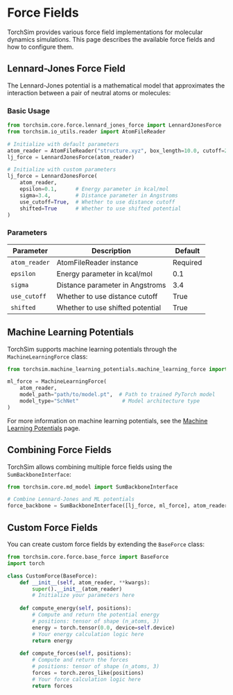 # Force Fields

TorchSim provides various force field implementations for molecular dynamics simulations. This page describes the available force fields and how to configure them.

## Lennard-Jones Force Field

The Lennard-Jones potential is a mathematical model that approximates the interaction between a pair of neutral atoms or molecules:

### Basic Usage

```python
from torchsim.core.force.lennard_jones_force import LennardJonesForce
from torchsim.io_utils.reader import AtomFileReader

# Initialize with default parameters
atom_reader = AtomFileReader("structure.xyz", box_length=10.0, cutoff=2.5)
lj_force = LennardJonesForce(atom_reader)

# Initialize with custom parameters
lj_force = LennardJonesForce(
    atom_reader,
    epsilon=0.1,      # Energy parameter in kcal/mol
    sigma=3.4,        # Distance parameter in Angstroms
    use_cutoff=True,  # Whether to use distance cutoff
    shifted=True      # Whether to use shifted potential
)
```

### Parameters

| Parameter | Description | Default |
|-----------|-------------|---------|
| `atom_reader` | AtomFileReader instance | Required |
| `epsilon` | Energy parameter in kcal/mol | 0.1 |
| `sigma` | Distance parameter in Angstroms | 3.4 |
| `use_cutoff` | Whether to use distance cutoff | True |
| `shifted` | Whether to use shifted potential | True |

## Machine Learning Potentials

TorchSim supports machine learning potentials through the `MachineLearningForce` class:

```python
from torchsim.machine_learning_potentials.machine_learning_force import MachineLearningForce

ml_force = MachineLearningForce(
    atom_reader,
    model_path="path/to/model.pt",  # Path to trained PyTorch model
    model_type="SchNet"              # Model architecture type
)
```

For more information on machine learning potentials, see the [Machine Learning Potentials](ml_potentials.md) page.

## Combining Force Fields

TorchSim allows combining multiple force fields using the `SumBackboneInterface`:

```python
from torchsim.core.md_model import SumBackboneInterface

# Combine Lennard-Jones and ML potentials
force_backbone = SumBackboneInterface([lj_force, ml_force], atom_reader)
```

## Custom Force Fields

You can create custom force fields by extending the `BaseForce` class:

```python
from torchsim.core.force.base_force import BaseForce
import torch

class CustomForce(BaseForce):
    def __init__(self, atom_reader, **kwargs):
        super().__init__(atom_reader)
        # Initialize your parameters here
        
    def compute_energy(self, positions):
        # Compute and return the potential energy
        # positions: tensor of shape (n_atoms, 3)
        energy = torch.tensor(0.0, device=self.device)
        # Your energy calculation logic here
        return energy
        
    def compute_forces(self, positions):
        # Compute and return the forces
        # positions: tensor of shape (n_atoms, 3)
        forces = torch.zeros_like(positions)
        # Your force calculation logic here
        return forces
``` 